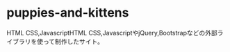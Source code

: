 # puppies-and-kittens
HTML CSS,JavascriptHTML CSS,JavascriptやjQuery,Bootstrapなどの外部ライブラリを使って制作したサイト。
